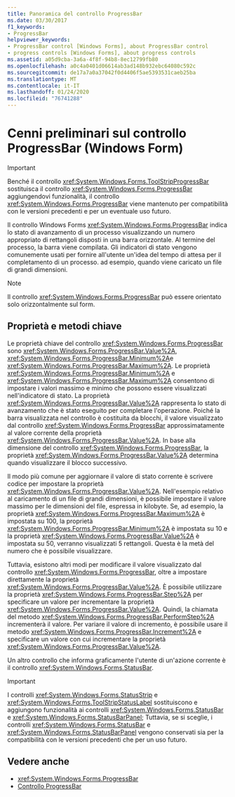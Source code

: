 ```yaml
---
title: Panoramica del controllo ProgressBar
ms.date: 03/30/2017
f1_keywords:
- ProgressBar
helpviewer_keywords:
- ProgressBar control [Windows Forms], about ProgressBar control
- progress controls [Windows Forms], about progress controls
ms.assetid: a05d9cba-3a6a-4f8f-94b8-8ec12799fb80
ms.openlocfilehash: a0c4a0401d06614ab3ad148b932ebc64080c592c
ms.sourcegitcommit: de17a7a0a37042f0d4406f5ae5393531caeb25ba
ms.translationtype: MT
ms.contentlocale: it-IT
ms.lasthandoff: 01/24/2020
ms.locfileid: "76741288"
---
```

# <a name="progressbar-control-overview-windows-forms"></a>Cenni preliminari sul controllo ProgressBar (Windows Form)
> [!IMPORTANT]
> Benché il controllo <xref:System.Windows.Forms.ToolStripProgressBar> sostituisca il controllo <xref:System.Windows.Forms.ProgressBar> aggiungendovi funzionalità, il controllo <xref:System.Windows.Forms.ProgressBar> viene mantenuto per compatibilità con le versioni precedenti e per un eventuale uso futuro.  
  
 Il controllo Windows Forms <xref:System.Windows.Forms.ProgressBar> indica lo stato di avanzamento di un processo visualizzando un numero appropriato di rettangoli disposti in una barra orizzontale. Al termine del processo, la barra viene compilata. Gli indicatori di stato vengono comunemente usati per fornire all'utente un'idea del tempo di attesa per il completamento di un processo. ad esempio, quando viene caricato un file di grandi dimensioni.  
  
> [!NOTE]
> Il controllo <xref:System.Windows.Forms.ProgressBar> può essere orientato solo orizzontalmente sul form.  
  
## <a name="key-properties-and-methods"></a>Proprietà e metodi chiave  
 Le proprietà chiave del controllo <xref:System.Windows.Forms.ProgressBar> sono <xref:System.Windows.Forms.ProgressBar.Value%2A>, <xref:System.Windows.Forms.ProgressBar.Minimum%2A>e <xref:System.Windows.Forms.ProgressBar.Maximum%2A>. Le proprietà <xref:System.Windows.Forms.ProgressBar.Minimum%2A> e <xref:System.Windows.Forms.ProgressBar.Maximum%2A> consentono di impostare i valori massimo e minimo che possono essere visualizzati nell'indicatore di stato. La proprietà <xref:System.Windows.Forms.ProgressBar.Value%2A> rappresenta lo stato di avanzamento che è stato eseguito per completare l'operazione. Poiché la barra visualizzata nel controllo è costituita da blocchi, il valore visualizzato dal controllo <xref:System.Windows.Forms.ProgressBar> approssimatamente al valore corrente della proprietà <xref:System.Windows.Forms.ProgressBar.Value%2A>. In base alla dimensione del controllo <xref:System.Windows.Forms.ProgressBar>, la proprietà <xref:System.Windows.Forms.ProgressBar.Value%2A> determina quando visualizzare il blocco successivo.  
  
 Il modo più comune per aggiornare il valore di stato corrente è scrivere codice per impostare la proprietà <xref:System.Windows.Forms.ProgressBar.Value%2A>. Nell'esempio relativo al caricamento di un file di grandi dimensioni, è possibile impostare il valore massimo per le dimensioni del file, espressa in kilobyte. Se, ad esempio, la proprietà <xref:System.Windows.Forms.ProgressBar.Maximum%2A> è impostata su 100, la proprietà <xref:System.Windows.Forms.ProgressBar.Minimum%2A> è impostata su 10 e la proprietà <xref:System.Windows.Forms.ProgressBar.Value%2A> è impostata su 50, verranno visualizzati 5 rettangoli. Questa è la metà del numero che è possibile visualizzare.  
  
 Tuttavia, esistono altri modi per modificare il valore visualizzato dal controllo <xref:System.Windows.Forms.ProgressBar>, oltre a impostare direttamente la proprietà <xref:System.Windows.Forms.ProgressBar.Value%2A>. È possibile utilizzare la proprietà <xref:System.Windows.Forms.ProgressBar.Step%2A> per specificare un valore per incrementare la proprietà <xref:System.Windows.Forms.ProgressBar.Value%2A>. Quindi, la chiamata del metodo <xref:System.Windows.Forms.ProgressBar.PerformStep%2A> incrementerà il valore. Per variare il valore di incremento, è possibile usare il metodo <xref:System.Windows.Forms.ProgressBar.Increment%2A> e specificare un valore con cui incrementare la proprietà <xref:System.Windows.Forms.ProgressBar.Value%2A>.  
  
 Un altro controllo che informa graficamente l'utente di un'azione corrente è il controllo <xref:System.Windows.Forms.StatusBar>.  
  
> [!IMPORTANT]
> I controlli <xref:System.Windows.Forms.StatusStrip> e <xref:System.Windows.Forms.ToolStripStatusLabel> sostituiscono e aggiungono funzionalità ai controlli <xref:System.Windows.Forms.StatusBar> e <xref:System.Windows.Forms.StatusBarPanel>; Tuttavia, se si sceglie, i controlli <xref:System.Windows.Forms.StatusBar> e <xref:System.Windows.Forms.StatusBarPanel> vengono conservati sia per la compatibilità con le versioni precedenti che per un uso futuro.  
  
## <a name="see-also"></a>Vedere anche

- <xref:System.Windows.Forms.ProgressBar>
- [Controllo ProgressBar](progressbar-control-windows-forms.md)
